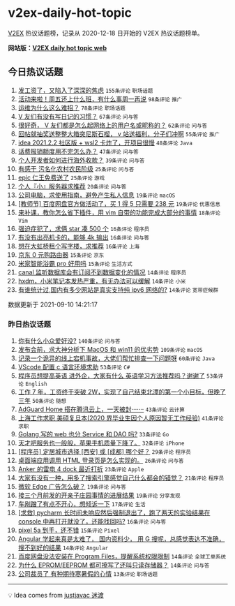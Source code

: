 # v2ex-daily-hot-topic

[V2EX](https://www.v2ex.com/) 热议话题榜，记录从 2020-12-18 日开始的 V2EX 热议话题榜单。

**网站版：[V2EX daily hot topic web](https://boojack.github.io/v2ex-daily-hot-topic-web/)**

## 今日热议话题

<!-- TODAY BEGIN -->

1. [发工资了，又陷入了深深的焦虑](https://www.v2ex.com/t/800996) `155条评论` `职场话题`
1. [活动来啦！周五还上什么班，有什么事周一再说](https://www.v2ex.com/t/800981) `98条评论` `推广`
1. [运维为什么这么难招？](https://www.v2ex.com/t/800995) `78条评论` `职场话题`
1. [V 友们有没有写日记的习惯？](https://www.v2ex.com/t/800970) `67条评论` `问与答`
1. [很好奇， V 友们都是怎么起网络上的用户名或昵称的？](https://www.v2ex.com/t/800979) `62条评论` `问与答`
1. [回帖就抽奖送整整大箱突尼斯石榴， v 站送福利，分子们冲啊](https://www.v2ex.com/t/801068) `55条评论` `推广`
1. [idea 2021.2.2 社区版 + wsl2 卡炸了，开项目很慢](https://www.v2ex.com/t/800977) `48条评论` `Java`
1. [话费报销额度用不完怎么办？](https://www.v2ex.com/t/800968) `47条评论` `问与答`
1. [个人开发者如何进行海外收款？](https://www.v2ex.com/t/801035) `39条评论` `问与答`
1. [有感于 污名化农村农民阶级](https://www.v2ex.com/t/801055) `25条评论` `问与答`
1. [epic 仁王免费送了](https://www.v2ex.com/t/800964) `25条评论` `游戏`
1. [个人『小』服务器求推荐](https://www.v2ex.com/t/801036) `20条评论` `问与答`
1. [公司电脑，求使用指南，避免产生私人信息](https://www.v2ex.com/t/801097) `19条评论` `macOS`
1. [[教师节] 百度网盘官方做活动了，买 1 得 5 只需要 238 元](https://www.v2ex.com/t/800994) `19条评论` `优惠信息`
1. [来补课，教你怎么省下插件，用 vim 自带的功能完成大部分的事情](https://www.v2ex.com/t/801131) `18条评论` `Vim`
1. [强迫症犯了，求俩 star 凑 500 个](https://www.v2ex.com/t/801074) `16条评论` `程序员`
1. [有没有出亮机卡的，能够 4k 输出](https://www.v2ex.com/t/801054) `16条评论` `问与答`
1. [想在大虹桥租个写字楼，求推荐](https://www.v2ex.com/t/800966) `16条评论` `上海`
1. [京东 0 元购路由器](https://www.v2ex.com/t/801089) `15条评论` `京东`
1. [米家智能浴霸 pro 好用吗](https://www.v2ex.com/t/800969) `15条评论` `生活方式`
1. [canal 监听数据库会有订阅不到数据变化的情况](https://www.v2ex.com/t/801093) `14条评论` `程序员`
1. [hxdm，小米笔记本发热严重，有无办法可以缓解](https://www.v2ex.com/t/801039) `14条评论` `小米`
1. [有谁统计过,国内有多少网站是真实支持纯 ipv6 网络的?](https://www.v2ex.com/t/800980) `14条评论` `宽带症候群`

数据更新于 2021-09-10 14:21:17

<!-- TODAY END -->

### 昨日热议话题

<!-- YESTERDAY BEGIN -->

1. [你有什么小众爱好没?](https://www.v2ex.com/t/800848) `140条评论` `问与答`
1. [发布会前，求大神分析下 MacOS 和 win11 的优劣势](https://www.v2ex.com/t/800773) `109条评论` `macOS`
1. [记录一个诡异的线上宕机事故，大佬们帮忙排查一下问题呀](https://www.v2ex.com/t/800791) `60条评论` `Java`
1. [VScode 配置 c 语言环境求助](https://www.v2ex.com/t/800734) `53条评论` `C#`
1. [程序员想提高英语 进外企，大家有什么 英语学习方法推荐吗？谢谢了](https://www.v2ex.com/t/800746) `53条评论` `English`
1. [工作 7 年，工资终于突破 2W，实现了自己结束北漂的第一个小目标，但晚了三年](https://www.v2ex.com/t/800832) `50条评论` `随想`
1. [AdGuard Home 搭在腾讯云上，一天被封·······](https://www.v2ex.com/t/800740) `43条评论` `云计算`
1. [上海工作求职 美硕复旦本(2020 界毕业生因个人原因暂无工作经验)](https://www.v2ex.com/t/800824) `41条评论` `求职`
1. [Golang 写的 web 也分 Service 和 DAO 吗?](https://www.v2ex.com/t/800816) `33条评论` `Go`
1. [天才吧服务也一般般，苹果手机质量下降了。](https://www.v2ex.com/t/800820) `32条评论` `iPhone`
1. [[程序员] 定居城市选择 [西安] 或 [成都] 哪个好？](https://www.v2ex.com/t/800904) `29条评论` `程序员`
1. [桌面端应用调用 HTML 登录页是怎么实现的。](https://www.v2ex.com/t/800756) `26条评论` `问与答`
1. [Anker 的雷电 4 dock 最近打折](https://www.v2ex.com/t/800810) `23条评论` `Apple`
1. [大家有没有一种，用多了搜索引擎感觉自己什么都会的错觉？](https://www.v2ex.com/t/800913) `21条评论` `程序员`
1. [微软 Edge 广告怎么破？](https://www.v2ex.com/t/800854) `19条评论` `问与答`
1. [接三个月前发的开亲子庄园事情的进展结果](https://www.v2ex.com/t/800842) `19条评论` `分享发现`
1. [车剐蹭了有点不开心，想倾诉一下](https://www.v2ex.com/t/800922) `17条评论` `生活`
1. [[求救] pycharm 长时间未响应然后强制退出了，跑了两天的实验结果在 console 中再打开就没了，还能找回吗?](https://www.v2ex.com/t/800805) `16条评论` `问与答`
1. [pixel 5a 到手，还不错](https://www.v2ex.com/t/800788) `15条评论` `Pixel`
1. [Angular 学起来真是太难了， 国内资料少， 用 G 搜呢，总感觉表达不准确，搜不到好的结果](https://www.v2ex.com/t/800937) `14条评论` `Angular`
1. [百度网盘没法安装在 Program Files，提醒系统权限限制](https://www.v2ex.com/t/800771) `14条评论` `全球工单系统`
1. [为什么 EPROM/EEPROM 都可擦写了还叫只读存储器？](https://www.v2ex.com/t/800767) `14条评论` `问与答`
1. [公司裁员了 有种期待寒暑假的心情](https://www.v2ex.com/t/800845) `13条评论` `职场话题`

<!-- YESTERDAY END -->

---

💡 Idea comes from [justjavac 迷渡](https://github.com/justjavac/)
